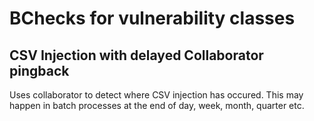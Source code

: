 # BChecks for vulnerability classes


## CSV Injection with delayed Collaborator pingback

Uses collaborator to detect where CSV injection has occured. This may happen in batch processes at the end of day, week, month, quarter etc.